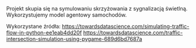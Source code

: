 Projekt skupia się na symulowaniu skrzyżowania z sygnalizacją świetlną.
Wykorzystujemy model agentowy samochodów.

Wykorzystane źródła:
https://towardsdatascience.com/simulating-traffic-flow-in-python-ee1eab4dd20f
https://towardsdatascience.com/traffic-intersection-simulation-using-pygame-689d6bd7687a
